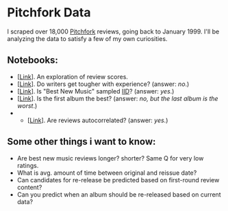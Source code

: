 # Pitchfork Data

I scraped over 18,000 [Pitchfork](http://pitchfork.com/) reviews, going back to January 1999. I'll be analyzing the data to satisfy a few of my own curiosities.

## Notebooks:

- [[Link](notebooks/review-score-exploration.ipynb)]. An exploration of review scores.
- [[Link](notebooks/reviewer-development.ipynb)]. Do writers get tougher with experience? (answer: *no*.)
- [[Link](notebooks/best-new-music-iid.ipynb)]. Is "Best New Music" sampled [IID](https://en.wikipedia.org/wiki/Independent_and_identically_distributed_random_variables)? (answer: *yes*.)
- [[Link](notebooks/artist-development.ipynb)]. Is the first album the best? (answer: *no, but the last album is the worst*.)
- - [[Link](notebooks/author-autocorrelation.ipynb)]. Are reviews autocorrelated? (answer: *yes*.)


## Some other things i want to know:

- Are best new music reviews longer? shorter? Same Q for very low ratings.
- What is avg. amount of time between original and reissue date?
- Can candidates for re-release be predicted based on first-round review content? 
- Can you predict when an album should be re-released based on current data?
